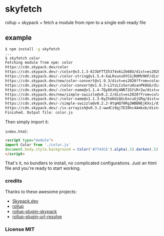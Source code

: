 # skyfetch

rollup + skypack + fetch a module from npm to a single es6-ready file

## example

```sh
$ npm install -g skyfetch
...
$ skyfetch color
Fetching module from npm: color
https://cdn.skypack.dev/color
https://cdn.skypack.dev/-/color@v3.1.3-8J3bFTTZh374x6i2b68U/dist=es2020/color.js
https://cdn.skypack.dev/-/color-string@v1.5.4-XaLRvunsOYCGjR0MV9KP/dist=es2020/color-string.js
https://cdn.skypack.dev/new/color-convert@v1.9.3/dist=es2020?from=color
https://cdn.skypack.dev/-/color-convert@v1.9.3-L1YzLCs5oruHzanPK0Gb/dist=es2020/color-convert.js
https://cdn.skypack.dev/-/color-name@v1.1.4-7Qy8XzHj4NR72GYiRr2w/dist=es2020/color-name.js
https://cdn.skypack.dev/new/simple-swizzle@v0.2.2/dist=es2020?from=color-string
https://cdn.skypack.dev/-/color-name@v1.1.3-0yZtm6UiQGcbxcuUjGRq/dist=es2020/color-name.js
https://cdn.skypack.dev/-/simple-swizzle@v0.2.2-9tqHQ70Rg3WBBNEjKXxi/dist=es2020/simple-swizzle.js
https://cdn.skypack.dev/-/is-arrayish@v0.3.2-wwdCi9qjTEI0hc4Amkxb/dist=es2020/is-arrayish.js
Finished. Output file: color.js
```

Then simply import it:

`index.html`:

```html
<script type="module">
import Color from './color.js'
document.body.style.background = Color('#7743CE').alpha(.5).darken(.5).string()
</script>
```

That's it, no bundlers to install, no complicated configurations. Just an html file and you're ready to start working.

### credits

Thanks to these awesome projects:

- [Skypack.dev](https://www.skypack.dev/)
- [rollup](https://rollupjs.org/)
- [rollup-plugin-skypack](https://github.com/yj01jung/rollup-plugin-skypack)
- [rollup-plugin-url-resolve](https://github.com/mjackson/rollup-plugin-url-resolve)

### License MIT
